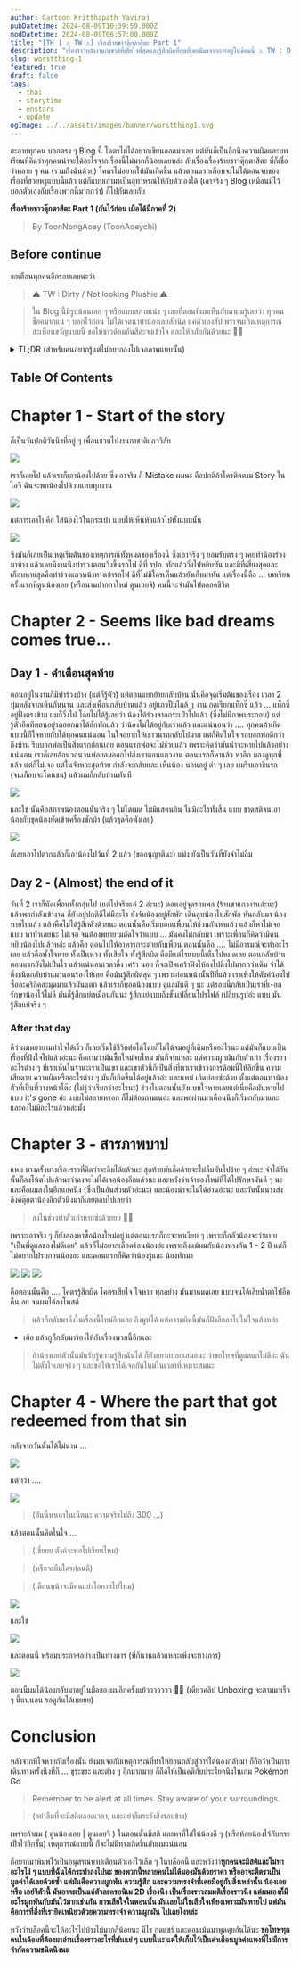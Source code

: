 ```yaml
---
author: Cartoon Kritthapath Yaviraj
pubDatetime: 2024-08-09T10:39:59.000Z
modDatetime: 2024-08-09T06:57:00.000Z
title: "[TH | ⚠️ TW ⚠️] เรื่องร้ายชาวตุ๊กตาสึตะ Part 1"
description: "เรื่องราวหลังงานกาชาติที่เสียใจที่สุดและรู้สึกผิดที่สุดที่เคยมีมาจากการอยู่ในด้อมนี้ ⚠️ TW : Dirty / Not looking Plushie ⚠️"
slug: worstthing-1
featured: true
draft: false
tags:
  - thai
  - storytime
  - enstars
  - update
ogImage: ../../assets/images/banner/worstthing1.svg
---
```


ฮะอายทุกคน บอกตรง ๆ Blog นี้ โคตรไม่ได้อยากเขียนออกมาเลย แต่มันก็เป็นอีกนึงความผิดและบทเรียนที่คิดว่าทุกคนน่าจะได้อะไรจากเรื่องนี้ไม่มากก็น้อยเลยหล่ะ กับเรื่องเรื่องร้ายชาวตุ๊กตาสึตะ ที่ก็เชื่อว่าหลาย ๆ คน (รวมถึงฉันด้วย) โคตรไม่อยากให้มันเกิดขึ้น แล้วตอนแรกเกือบจะไม่ได้ตอนจบของเรื่องที่สวยหรูแบบนี้แล้ว แต่ก็แบบเอามาเป็นอุทาหรณ์ให้กับตัวเองได้ (เอาจริง ๆ Blog เหมือนมีไว้บอกตัวเองกับเรื่องพวกนี้มากกว่า) ก็ไปกันเลยกับ

**เรื่องร้ายชาวตุ๊กตาสึตะ Part 1 (กันไว้ก่อน เผือได้มีภาคที่ 2)**

> By ToonNongAoey (ToonAoeychi)

## Before continue

ขอเตือนทุกคนอีกรอบเลยนะว่า

> ⚠️ TW : Dirty / Not looking Plushie ⚠️

> ใน Blog นี้มีรูปน้อนเลอ ๆ หรือแบบสภาพเน่า ๆ เลยที่ตอนที่ผมเห็นกับตาผมรู้เลยว่า ทุกคนช็อคมากแน่ ๆ บอกไว้ก่อน ไม่ได้เจตนาทำน้องเลยสักนิด แค่ตัวเองสัปเพร่าจนเกิดเหตุการณ์สะเทือนขวัญแบบนี้ ขอให้ชาวด้อมอันสึตะจงเข้าใจ และให้อภัยกันด้วยนะ 🥺🥺

<details>
<summary>TL;DR (สำหรับคนอยากรู้แต่ไม่อยากลงไปเจอภาพแบบนั้น)</summary>
ทำน้องหายที่งานกาชาติ ตอนแรกแค่ทำร่วง (แต่ดันเ-อกเป็นตรงถนนกลางสามแยก) ครั้งที่สองเหมือนคนหยิบไปเลยแล้วไม่ได้กลับมา แต่โชคไปเจอที่มีคนปล่อยน้องในทวิตและได้น้องกลับมาแล้ว
</details>

## Table Of Contents

# Chapter 1 - Start of the story

ก็เป็นวันปกติวันนึงที่อยู่ ๆ เพื่อนชวนไปงานกาชาติแถววิลัย

![](@assets/images/worstthing-1/chat1.png)

เราก็เลยไป แล้วเราก็เอาน้องไปด้วย ซึ่งเอาจริง ก็ Mistake ผมนะ คือปกติถ้าใครติดตาม Story ในไอจี ฉันจะพกน้องไปด้วยแทบทุกงาน

![](@assets/images/worstthing-1/normaleichi.png)

แต่การเอาไปคือ ใส่น้องไว้ในกระเป๋า แบบให้เห็นหัวแล้วไปทั้งแบบนั้น

![](@assets/images/worstthing-1/1qF-Cayi.jpg)

ซึงมันก็เลยเป็นเหตุเริ่มต้นของเหตุการณ์ทั้งหมดของเรื่องนี้ ซึ่งเอาจริง ๆ ยอมรับตรง ๆ เคยทำน้องร่วงมาบ้าง แล้วเคยมีงานนึงทำร่วงตอนวิ่งขึ้นรถไฟ ดีที่ รปภ. ทักแล้ววิ่งไปหยิบทัน และมีที่เสี่ยงสุดและเกือบหายสุดคือทำร่วงแถวหน้าทางเข้ารถไฟ ดีที่ไม่มีใครเห็นแล้วยังเก็บมาทัน แต่เรื่องนี้คือ ... บทเรียนครั้งแรกที่ตูนน้องเอย (หรือนามปากกาใหม่ ตูนเอยจิ) คนนี้จะจำมันไปตลอดชีวิต

# Chapter 2 - Seems like bad dreams comes true...

## Day 1 - คำเตือนสุดท้าย

ตอนอยู่ในงานก็มีทำร่วงบ้าง (แต่ก็รู้ตัว) แต่ตอนแยกย้ายกลับบ้าน นั่นคือจุดเริ่มต้นของเรื่อง เวลา 2 ทุ่มหลังจากเดินกันนาน และส่งเพื่อนกลับบ้านแล้ว อยู่แถวปั้มใกล้ ๆ งาน กดเรียกแท็กซี่ แล้ว ... แท็กซี่อยู่ฝั่งตรงข้าม ผมก็วิ่งไป โดยไม่ได้รู้เลยว่า น้องได้ร่วงจากกระเป๋าไปแล้ว (ซึ่งไม่มีภาพประกอบ) แต่รู้ตัวอีกทีตอนอยู่รถออกมาได้สักพักแล้ว ว่าน้องไม่ได้อยู่กับเราแล้ว และแน่นอนว่า .... ทุกคนถ้าเกิดแบบนี้ก็ใจหายกับได้ทุกคนแน่นอน ในใจอยากให้เขาวนรถกลับไปมาก แต่ก็คิดในใจ รอบอกพ่อดีกว่า ถึงบ้าน รีบบอกพ่อเป็นสิ่งแรกก่อนเลย ตอนแรกพ่อจะไม่ช่วยแล้ว เพราะคิดว่ามันน่าจะหายไปแล้วอย่างแน่นอน เราก็เลยอ้อนวอนจนพ่อยอมออกไปส่งเราตอนแถวงาน ตอนแรกก็หาแล้ว หาอีก มองดูทุกที่แล้ว แต่ก็ไม่เจอ แต่ในจังหวะสุดท้าย กำลังจะกลับและ เห็นน้อง นอนอยู่ ดำ ๆ เลย ผมรีบเอาขึ่นรถ (จนเกือบจะโดนชน) แล้วผมก็กลับบ้านทันที

![](@assets/images/worstthing-1/YjWjObcm.jpg)

และใช่ นั้นคือสภาพน้องตอนนั้นจริง ๆ ไม่ได้เมด ไม่มีแสดนอิน ไม่มีอะไรทั้งสิ้น แบบ ขาดสติจนเอาน้องกับชุดน้องยัดเข้าเครื่องซักผ้า (แล้วชุดคือพังเลย)

![](@assets/images/worstthing-1/p_ph7BZ2.jpg)

ก็เลยเอาไปตากแล้วก็เอาน้องไปวันที่ 2 แล้ว (ขออนุญาตินะ) แม่ง ยังเป็นวันที่ยังจำไม่ลืม

## Day 2 - (Almost) the end of it

วันที่ 2 เราก็นัดเพื่อนทั้งกลุ่มไป (แต่ไปจริงแค่ 2 อ่ะนะ) ตอนอยู่จุดรวมพล (ร้านชาแถวงานอ่ะนะ) แล้วพอกำลังเข้างาน ก็ยังอยู่ปกติดีไม่มีอะไร ยังจับน้องอยู่สักพัก เดินลูบน้องไปสักพัก หันกลับมา น้องหายไปแล้ว แล้วคือไม่ได้รู้สึกตัวด้วยนะ ตอนนั้นคือเริ่มบอกเเพื่อนให้ช่วนกันหาแล้ว แล้วก็หาไม่เจอ แบบ หาทั่วเลยนะ ไม่เจอ จนต้องพยายามตัดใจว่าแบบ ... มันคงไม่กลับมา เพราะเพื่อนก็คิดว่ามีคนหยิบน้องไปแล้วหล่ะ แล้วคือ ตอนไปให้อาหารกระต่ายกับเพื่อน ตอนนั้นคือ .... ไม่มีอารมณ์จะทำอะไรเลย แล้วคือทั้งใจหาย ทั้งเป็นห่วง ทั้งเสียใจ ทั้งรู้สึกผิด คือมีแต่ไรแบบนี้เต็มไปหมดเลย ตอนกลับบ้านตอนแรกยังไม่เป็นไร แล้วแน่นอนเวลาดิ่ง เศร้า นอย ก็จะเปิดเศร้าฟังให้ลงไปดิ่งไปมากกว่าเดิม จำได้ดิ่งชนิดกลับบ้านมานอนร้องไห้เลย คือมันรู้สึกผิดสุด ๆ เพราะก่อนหน้านั้นปีที่แล้ว เราเพิ่งให้ตังค์น้องไปซื้ออะคริลิคละมุดมาแล้วมันแตก แล้วเราก็บอกน้องแบบ ดูแลมันดี ๆ นะ แต่รอบนี้กลับเป็นเราที่เ-อกรักษาน้องไว้ไม่ดี มันก็รู้สึกแย่เหมือนกันนะ รู้สึกแย่แบบถึงขั้นเปลี่ยนโปรไฟล์ เปลี่ยนรูปอ่ะ แบบ มันรู้สึกแย่จริง ๆ

### After that day

ดีว่าผมพยายามทำใจได้เร็ว ก็เลยเริ่มใช้ชีวิตต่อได้โดยก็ไม่ได้จมอยู่ที่เดิมหรืออะไรนะ แต่มันก็แบบเป็นเรื่องที่ฝังใจไปแล้วอ่ะนะ คือถามว่ามันซื้อใหม่จบไหม มันก็จบแหละ แต่ความผูกผันกับตัวเก่า เรื่องราวอะไรต่าง ๆ ที่เราเห็นในฐานะเราเป็นเขา และเขาตัวนี้ก็เป็นสิ่งที่พาเราเข้าวงการด้อมนี้ให้ลึกขึ้น ความเสียดาย ความผิดหรืออะไรต่าง ๆ มันก็เกิดขึ้นได้อยู่แล้วอ่ะ และแหม่ เกิดบ่อยซ่ะด้วย ตั้งแต่ตอนทำน้องตัวที่เป็นที่วางหน้าโต๊ะ (ไม่รู้ว่าเรียกว่าอะไรนะ) ร่วงไปตอนนั้นยังแบบใจหายเลยแต่เนี่ยคือมันหายไปแบบ it's gone อ่ะ แบบไม่สลายหรอก ก็ไม่ต้องถามเนอะ และพอผ่านมาเดือนนึงก็เริ่มกลับมาและ และคงไม่มีอะไรแล้วหล่ะมั้ง

# Chapter 3 - สารภาพบาป

แหม บางครั้งบางเรื่องราวที่คิดว่าจะลืมได้แล้วนะ สุดท้ายมันก็คล้ายจะไม่ลืมมันไปง่าย ๆ อ่ะนะ จำได้วันนั้นก็ลงโน้ตไปแล้วนะว่าคงจะไม่ได้เจอน้องอีกแล้วนะ และหวังว่าเจ้าของใหม่ที่ได้ไปรักษามันดี ๆ นะ และคือผมลงในอีกแอคนึง (ซึ่งเป็นอันส่วนตัวอ่ะนะ) และน้องน่าจะไม่ได้อ่านอ่ะนะ และวันนั้นนางส่งลิงค์ตุ๊กตาน้องอีกตัวนึงมาก็เลยตอบไปเลยว่า

> ลงในช่วงทำตัวเก่าหายซ่ะด้วยยย 🥹🥹

เพราะเอาจริง ๆ ก็ยังลองหาซื้อน้องใหม่อยู่ แต่ตอนแรกก็กะจะหาเงียบ ๆ เพราะก็กลัวน้องจะว่าแบบ "เป็นพี่ดูแลของไม่ดีเลย" แล้วก็ไม่อยากเดือดร้อนน้องอ่ะ เพราะถึงแม้ผมกับน้องห่างกัน 1 - 2 ปี แต่ก็ไม่อยากไปรบกวนน้องอะ และตอนแรกก็คิดว่าน้องรู้และ น้องทักมา

![](@assets/images/worstthing-1/Screenshot_2024-08-09-11-49-22-063_com.instagram.android.png)
![](@assets/images/worstthing-1/Screenshot_2024-08-09-11-49-38-534_com.instagram.android.png)
![](@assets/images/worstthing-1/Screenshot_2024-08-09-11-50-02-648_com.instagram.android.png)

คือตอนนั้นคือ .... โคตรรู้สึกผิด โคตรเสียใจ ใจหาย ทุกอย่าง มันมาหมดเลย แบบจนได้เสียน้ำตาไปอีกคืนเลย จนผมได้ลงโพสต์

> แล้วก็กลับมาดิ่งในเรื่องนี้ใหม่อีกและ ถึงมูฟได้ แต่ความผิดนี้มันก็ฝังลึกลงไปในใจแล้วหล่ะ

- เฮ้อ แล้วกูก็กลับมาร้องไห้กับเรื่องพวกนี้อีกและ

> ถ้าน้องเอย์ตัวนั้นมันรับรู้ความรู้สึกฉันได้ ก็ยังอยากบอกเสมอนะ ว่าขอโทษที่ดูแลแกไม่ดีอ่ะ ฉันไม่ตั้งใจเลยจริง ๆ และขอให้เราได้เจอกันใหม่ในเวลาที่เหมาะสมนะ

# Chapter 4 - Where the part that got redeemed from that sin

หลังจากวันนั้นได้ไม่นาน ...

![](@assets/images/worstthing-1/Pasted-image-20240828224059.png)

แต่ทว่า ....

![](@assets/images/worstthing-1/Pasted-image-20240828224438.png)

> (อันนี้หาเอาในเน็ตนะ ความจริงไม่ถึง 300 ...)

แล้วตอนนั้นคิดในใจ ...

> (เชี่ยยย ตังค์จะพอไปเรียนไหม)

> (หรือจะยืมใครก่อนดี)

> (เดือนหน้าจะมีคนแย่งโอกาสไปไหม)

![](@assets/images/worstthing-1/Pasted-image-20240829000827.png)

และใช่

![](@assets/images/worstthing-1/Pasted-image-20240829002126.png)

และตอนนี้ พร้อมประกาศอย่างเป็นทางการ (ที่ก็นานแล้วแหละเพิ่งจะทางการ)

![](@assets/images/worstthing-1/vlcsnap-2024-09-01-01h15m06s663.jpg)

ตอนนี้ผมได้น้องกลับมาอยู่ในมือของผมอีกครั้งแย้ววววววว 🥰🥰 (เดี๋ยวคลิป Unboxing จะตามมาเร็ว ๆ นี้แน่นอน รอดูกันได้เบยยย)

# Conclusion

หลังจากที่ใจหายกับเรื่องนั้น ยังมาเจอกับเหตุการณ์ที่ทำให้ย้อนกลับสู่การได้น้องกลับมา ก็ถือว่าเป็นการเดินทางครั้งนึงที่ก็ ... ขุระขระ และต่าง ๆ อีกมากมาย ก็ถือให้เป็นคติกับประโยคนึงในเกม Pokémon Go

> Remember to be alert at all times. Stay aware of your surroundings.

> (อย่าลืมที่จะมีสติตลอดเวลา, และอย่าลืมระวังสิ่งรอบข้าง)

เพราะถ้าผม ( ตูนน้องเอย | ตูนเอยจิ ) ในตอนนั้นมีสติ และหาที่ใส่ให้น้องดี ๆ (หรือห้อยน้องไว้กับกระเป็าไว้อีกชั้น) เหตุการณ์แบบนี้ ก็จะไม่มีทางเกิดขึ้นกับผมแน่นอน

ก็อยากมาพิมพ์ไว้เป็นอนุสรณ์บาปเตือนตัวเองไว้เล็ก ๆ ในบล็อคนี้ และหวังว่า**ทุกคนจะมีสติและไม่ทำอะไรโง่ ๆ แบบที่ฉันได้กระทำลงไปนะ ของพวกนี้หลายคนไม่ได้มองมันด้วยราคา หรืออาจะตีตราเป็นมูลค่าได้เลยด้วยซ้ำ แต่มันคือความผูกพัน ความรู้สึก และความทรงจำที่เคยมีอยู่กับสิ่งเหล่านั้น น้องเอย หรือ เอย์จิตัวนี้ มันอาจะเป็นแค่ตัวละครอนิเม 2D เรื่องนึง เป็นเรื่องราวสมมติเรื่องราวนึง แต่ผมเองก็มีอะไรผูกพันกับมันไว้มากเช่นกัน การเสียใจในตอนนั้น มันเลยไม่ใช่เสียใจเพียงเพราะมันหายไป แต่มันคือการที่สิ่งที่เรายึดเหนียวด้วยความทรงจำ ความผูกผัน ไปเลยไงหล่ะ**

หวังว่าบล็อคนี้จะให้อะไรไปบ้างไม่มากก็น้อยนะ มีไร กดแชร์ และคอมเม้นมาพูดคุยกันได้นะ
**ขอโทษทุกคนในด้อมที่ต้องมาอ่านเรื่องราวอะไรที่มันแย่ ๆ แบบนี้นะ แต่ให้เก็บไว้เป็นคำเตือนมูลค่าแพงที่ไม่มีการจำกัดความชนิดนึงนะ**
